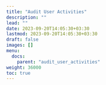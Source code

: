 ```yaml
---
title: "Audit User Activities"
description: ""
lead: ""
date: 2023-09-20T14:05:30+03:30
lastmod: 2023-09-20T14:05:30+03:30
draft: false
images: []
menu:
  docs:
    parent: "audit_user_activities"
weight: 36000
toc: true
---
```

